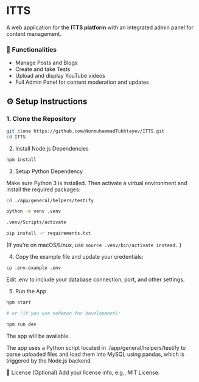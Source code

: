 # ITTS

A web application for the **ITTS platform** with an integrated admin panel for content management.

### 🧩 Functionalities
- Manage Posts and Blogs  
- Create and take Tests  
- Upload and display YouTube videos  
- Full Admin Panel for content moderation and updates  


## ⚙️ Setup Instructions

### 1. Clone the Repository

```bash
git clone https://github.com/NurmuhammadTukhtayev/ITTS.git
cd ITTS
```

2. Install Node.js Dependencies
```bash
npm install
```
3. Setup Python Dependency

Make sure Python 3 is installed. Then activate a virtual environment and install the required packages:

```bash
cd ./app/general/helpers/testify

python -m venv .venv

.venv/Scripts/activate

pip install -r requirements.txt
```
(If you’re on macOS/Linux, use ```source .venv/bin/activate instead.``` )

4. Copy the example file and update your credentials:

```bash
cp .env.example .env
```

Edit .env to include your database connection, port, and other settings.

5. Run the App
```bash
npm start

# or (if you use nodemon for development):

npm run dev
```

The app will be available.

The app uses a Python script located in ./app/general/helpers/testify to parse uploaded files and load them into MySQL using pandas, which is triggered by the Node.js backend.

📄 License
(Optional) Add your license info, e.g., MIT License.
